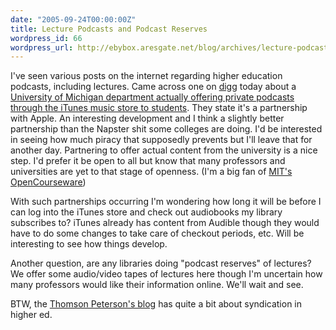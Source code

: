 ```yaml
---
date: "2005-09-24T00:00:00Z"
title: Lecture Podcasts and Podcast Reserves
wordpress_id: 66
wordpress_url: http://ebybox.aresgate.net/blog/archives/lecture-podcasts-and-podcast-reserves/
---
```

I've seen various posts on the internet regarding higher education podcasts, including lectures. Came across one on <a href="http://digg.com">digg</a> today about a <a href="http://syndicateblog.petersons.com/wordpress/index.php/more-schools-pursuing-private-itunes-store-podcast/">University of Michigan department actually offering private podcasts through the iTunes music store to students</a>. They state it's a partnership with Apple. An interesting development and I think a slightly better partnership than the Napster shit some colleges are doing. I'd be interested in seeing how much piracy that supposedly prevents but I'll leave that for another day. Partnering to offer actual content from the university is a nice step. I'd prefer it be open to all but know that many professors and universities are yet to that stage of openness. (I'm a big fan of <a href="http://ocw.mit.edu/index.html">MIT's OpenCourseware</a>)

With such partnerships occurring I'm wondering how long it will be before I can log into the iTunes store and check out audiobooks my library subscribes to? iTunes already has content from Audible though they would have to do some changes to take care of checkout periods, etc. Will be interesting to see how things develop.

Another question, are any libraries doing "podcast reserves" of lectures? We offer some audio/video tapes of lectures here though I'm uncertain how many professors would like their information online. We'll wait and see.

BTW, the <a href="http://syndicateblog.petersons.com/wordpress/">Thomson Peterson's blog</a> has quite a bit about syndication in higher ed.
